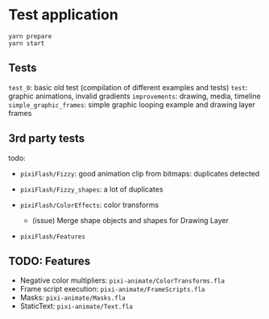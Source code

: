 # Test application

```shell script
yarn prepare
yarn start
```


## Tests

`test_0`: basic old test (compilation of different examples and tests)
`test`: graphic animations, invalid gradients
`improvements`: drawing, media, timeline
`simple_graphic_frames`: simple graphic looping example and drawing layer frames

## 3rd party tests

todo:
- `pixiFlash/Fizzy`: good animation clip from bitmaps: duplicates detected
- `pixiFlash/Fizzy_shapes`: a lot of duplicates

- `pixiFlash/ColorEffects`: color transforms
    - (issue) Merge shape objects and shapes for Drawing Layer
    
- `pixiFlash/Features`
    



## TODO: Features
- Negative color multipliers: `pixi-animate/ColorTransforms.fla`
- Frame script execution: `pixi-animate/FrameScripts.fla`
- Masks: `pixi-animate/Masks.fla`
- StaticText: `pixi-animate/Text.fla`
